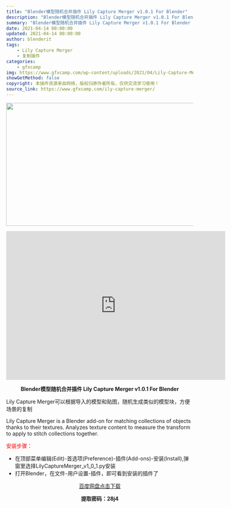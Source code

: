 ```yaml
---
title: "Blender模型随机合并插件 Lily Capture Merger v1.0.1 For Blender"
description: "Blender模型随机合并插件 Lily Capture Merger v1.0.1 For Blender Lily Capture Merger可以根据导入的模型和贴图，随机生成类似的模型块，方便..."
summary: "Blender模型随机合并插件 Lily Capture Merger v1.0.1 For Blender Lily Capture Merger可以根据导入的模型和贴图，随机生成类似的模型块，方便..."
date: 2021-04-14 00:00:00
updated: 2021-04-14 00:00:00
author: blenderit
tags: 
    - Lily Capture Merger
    - 复制插件
categories:
    - gfxcamp
img: https://www.gfxcamp.com/wp-content/uploads/2021/04/Lily-Capture-Merger-v1.0.1-For-Blender.jpg
showGetMethod: false
copyright: 本插件资源来自网络，版权归原作者所有，仅供交流学习使用！
source_link: https://www.gfxcamp.com/ily-capture-merger/
---
```

<div><p><img decoding="async" class="aligncenter size-full wp-image-94708" src="https://www.gfxcamp.com/wp-content/uploads/2021/04/Lily-Capture-Merger-v1.0.1-For-Blender.jpg" data-src="https://www.gfxcamp.com/wp-content/uploads/2021/04/Lily-Capture-Merger-v1.0.1-For-Blender.jpg" alt="" width="590" height="331" data-srcset="https://www.gfxcamp.com/wp-content/uploads/2021/04/Lily-Capture-Merger-v1.0.1-For-Blender.jpg 590w, https://www.gfxcamp.com/wp-content/uploads/2021/04/Lily-Capture-Merger-v1.0.1-For-Blender-150x84.jpg 150w" data-sizes="(max-width: 590px) 100vw, 590px"></p><p style="text-align: center;"><iframe loading="lazy" src="https://player.youku.com/embed/XNTEzODE0MDYwMA==" width="590" height="400" frameborder="0" allowfullscreen="allowfullscreen"></iframe></p><p style="text-align: center;"><strong>Blender模型随机合并插件 Lily Capture Merger v1.0.1 For Blender</strong></p><p>Lily Capture Merger可以根据导入的模型和贴图，随机生成类似的模型块，方便场景的复制</p><p>Lily Capture Merger is a Blender add-on for matching collections of objects thanks to their textures. Analyzes texture content to measure the transform to apply to stitch collections together.</p><p style="text-align: left;"><span style="color: #ff0000;">安装步骤：</span></p><ul>
<li>在顶部菜单编辑(Edit)-首选项(Preference)-插件(Add-ons)-安装(Install),弹窗里选择LilyCaptureMerger_v1_0_1.py安装</li>
<li>打开Blender，在文件-用户设置-插件，即可看到安装的插件了</li>
</ul><p style="text-align: center;"><a class="maxbutton-3 maxbutton maxbutton-baidu" target="_blank" rel="noopener" href="https://pan.baidu.com/s/1GLf5ZtuP15RXKCyzRsPPFg"><span class="mb-text">百度网盘点击下载</span></a></p><p style="text-align: center;"><strong>提取密码：28j4</strong></p></div>